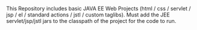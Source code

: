 This Repository includes basic JAVA EE Web Projects (html / css / servlet / jsp / el / standard actions / jstl / custom taglibs).
Must add the JEE servlet/jsp/jstl jars to the classpath of the project for the code to run.
